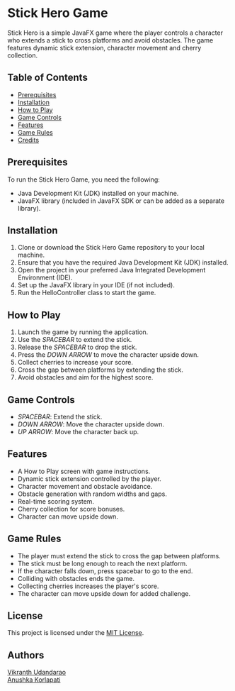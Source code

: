 # Stick Hero Game

Stick Hero is a simple JavaFX game where the player controls a character who extends a stick to cross platforms and avoid obstacles. The game features dynamic stick extension, character movement and cherry collection.

## Table of Contents
- [Prerequisites](#prerequisites)
- [Installation](#installation)
- [How to Play](#how-to-play)
- [Game Controls](#game-controls)
- [Features](#features)
- [Game Rules](#game-rules)
- [Credits](#credits)

## Prerequisites

To run the Stick Hero Game, you need the following:

- Java Development Kit (JDK) installed on your machine.
- JavaFX library (included in JavaFX SDK or can be added as a separate library).

## Installation

1. Clone or download the Stick Hero Game repository to your local machine.
2. Ensure that you have the required Java Development Kit (JDK) installed.
3. Open the project in your preferred Java Integrated Development Environment (IDE).
4. Set up the JavaFX library in your IDE (if not included).
5. Run the HelloController class to start the game.

## How to Play

1. Launch the game by running the application.
2. Use the *SPACEBAR* to extend the stick.
3. Release the *SPACEBAR* to drop the stick.
4. Press the *DOWN ARROW* to move the character upside down.
5. Collect cherries to increase your score.
6. Cross the gap between platforms by extending the stick.
7. Avoid obstacles and aim for the highest score.

## Game Controls

- *SPACEBAR*: Extend the stick.
- *DOWN ARROW*: Move the character upside down.
- *UP ARROW*: Move the character back up.

## Features

- A How to Play screen with game instructions.
- Dynamic stick extension controlled by the player.
- Character movement and obstacle avoidance.
- Obstacle generation with random widths and gaps.
- Real-time scoring system.
- Cherry collection for score bonuses.
- Character can move upside down.

## Game Rules

- The player must extend the stick to cross the gap between platforms.
- The stick must be long enough to reach the next platform.
- If the character falls down, press spacebar to go to the end.
- Colliding with obstacles ends the game.
- Collecting cherries increases the player's score.
- The character can move upside down for added challenge.

## License

This project is licensed under the [MIT License](LICENSE.md).

## Authors

[Vikranth Udandarao](https://github.com/Vikranth3140)
\
[Anushka Korlapati](https://github.com/anushka-korlapati)